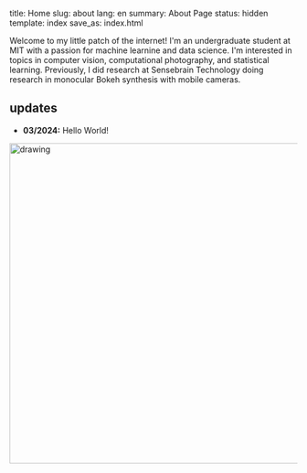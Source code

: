 title: Home
slug: about
lang: en
summary: About Page
status: hidden
template: index
save_as: index.html

<div id="flexIntro">
    <div id = "intro">
    Welcome to my little patch of the internet! I'm an undergraduate student at MIT with a passion for machine learnine and data science.
    I'm interested in topics in computer vision, computational photography, and statistical learning. Previously, I did research at 
    Sensebrain Technology doing research in monocular Bokeh synthesis with mobile cameras.
    </p>
    <h2>updates</h2>
    <ul>
       <li> <b>03/2024:</b> Hello World! 
    </ul>
    </div>
    <img src="images/profile.jpg" alt="drawing" style="width:40em;" id="profilePhoto"/>
</div>

